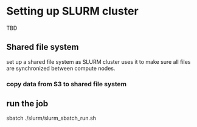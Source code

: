 # Setting up SLURM cluster

TBD

## Shared file system 
set up a shared file system as SLURM cluster uses it to make sure all files are synchronized between compute nodes.

### copy data from S3 to shared file system

## run the job
sbatch ./slurm/slurm_sbatch_run.sh

